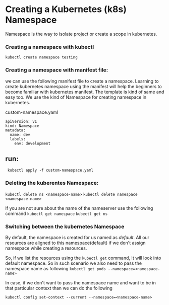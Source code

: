 # Creating a Kubernetes (k8s) Namespace

Namespace is the way to isolate project or create a scope in kubernetes.

### Creating a namespace with kubectl
``` kubectl create namespace testing ```

### Creating a namespace with manifest file:
we can use the following manifest file to create a namespace. Learning to create kubernetes namespace using the manifest will help the beginners to become familiar with kubernetes manifest. The template is kind of same and easy too. We use the kind of Namespace for creating namespace in kubernetes.


custom-namespace.yaml

```
apiVersion: v1
kind: Namespace
metadata:
  name: dev
  labels:
    env: development
```

run:
----
``` kubectl apply -f custom-namespace.yaml```


### Deleting the kuberentes Namespace:
``` kubectl delete ns <namespace-name> ```
``` kubectl delete namespace <namespace-name> ```

If you are not sure about the name of the nameserver use the following command
``` kubectl get namespace ```
``` kubectl get ns ```

### Switching between the kubernetes Namespace
By default, the namespace is created for us named as *default*. All our resources are aligned to this namespace(default) if we don't assign namespace while creating a resources.

So, if we list the resources using the ```kubectl get``` command, It will look into default namespace. So in such scenario we also need to pass the namespace name as following
```kubectl get pods --namespace=<namespace-name>```

In case, if we don't want to pass the namespace name and want to be in that particular context than we can do the following

``` kubectl config set-context --current --namespace=<namespace-name> ```


